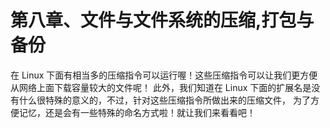 # 第八章、文件与文件系统的压缩,打包与备份


在 Linux 下面有相当多的压缩指令可以运行喔！这些压缩指令可以让我们更方便从网络上面下载容量较大的文件呢！ 此外，我们知道在 Linux 下面的扩展名是没有什么很特殊的意义的，不过，针对这些压缩指令所做出来的压缩文件， 为了方便记忆，还是会有一些特殊的命名方式啦！就让我们来看看吧！